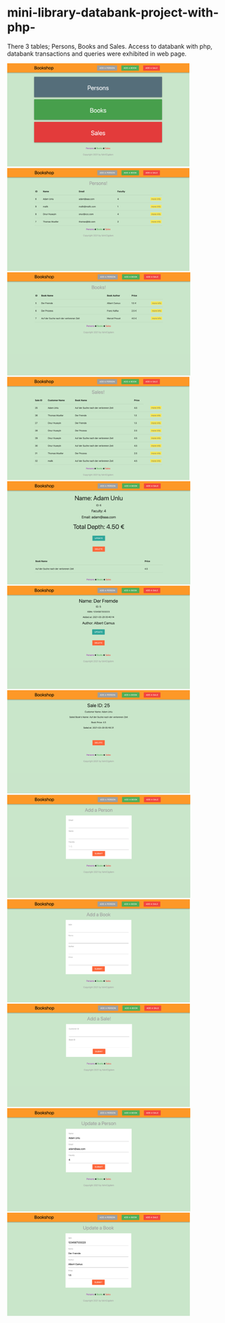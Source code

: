 # mini-library-databank-project-with-php-
There 3 tables; Persons, Books and Sales. Access to databank with php, databank transactions and queries were exhibited in web page. 

<img src="app-photos/Home Page.png" height="240" title="Home Page">
<img src="app-photos/Persons.png" height="240" title="Home Page">
<img src="app-photos/Book List.png" height="240" title="Home Page">
<img src="app-photos/Sales.png" height="240" title="Home Page">
<img src="app-photos/Person Detail.png" height="240" title="Home Page">
<img src="app-photos/Book Detail.png" height="240" title="Home Page">
<img src="app-photos/Sale Detail.png" height="240" title="Home Page">
<img src="app-photos/Add Person.png" height="240" title="Home Page">
<img src="app-photos/Add Book.png" height="240" title="Home Page">
<img src="app-photos/Add Sale.png" height="240" title="Home Page">
<img src="app-photos/Update Person.png" height="240" title="Home Page">
<img src="app-photos/update book.png" height="240" title="Home Page">
